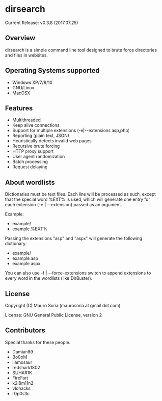 dirsearch
=========

Current Release: v0.3.8 (2017.07.25)


Overview
--------
dirsearch is a simple command line tool designed to brute force directories and files in websites.


Operating Systems supported
---------------------------
- Windows XP/7/8/10
- GNU/Linux
- MacOSX

Features
--------
- Multithreaded
- Keep alive connections
- Support for multiple extensions (-e|--extensions asp,php)
- Reporting (plain text, JSON)
- Heuristically detects invalid web pages
- Recursive brute forcing
- HTTP proxy support
- User agent randomization
- Batch processing
- Request delaying

About wordlists
---------------
Dictionaries must be text files. Each line will be processed as such, except that the special word %EXT% is used, which will generate one entry for each extension (-e | --extension) passed as an argument.

Example:
- example/
- example.%EXT%

Passing the extensions "asp" and "aspx" will generate the following dictionary:
- example/
- example.asp
- example.aspx

You can also use -f | --force-extensions switch to append extensions to every word in the wordlists (like DirBuster).

License
-------
Copyright (C) Mauro Soria (maurosoria at gmail dot com)

License: GNU General Public License, version 2


Contributors
---------
Special thanks for these people.

- Damian89
- Bo0oM
- liamosaur
- redshark1802
- SUHAR1K
- FireFart
- k2l8m11n2
- vlohacks
- r0p0s3c
